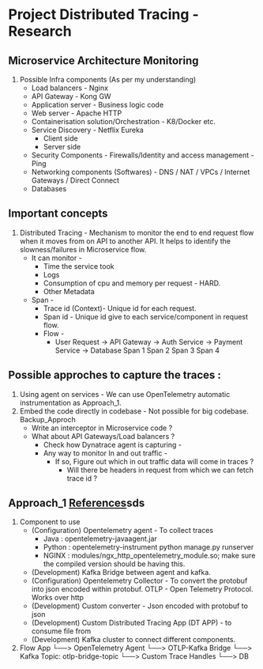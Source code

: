 # Project Distributed Tracing - Research

## Microservice Architecture Monitoring
1. Possible Infra components (As per my understanding)
    * Load balancers - Nginx
    * API Gateway - Kong GW
    * Application server - Business logic code
    * Web server - Apache HTTP
    * Containerisation solution/Orchestration - K8/Docker etc.
    * Service Discovery - Netflix Eureka 
        * Client side
        * Server side 
    * Security Components - Firewalls/Identity and access management -  Ping 
    * Networking components (Softwares) - DNS / NAT / VPCs / Internet Gateways / Direct Connect 
    * Databases  

## Important concepts
1. Distributed Tracing - Mechanism to monitor the end to end request flow when it moves from on API to another API. It helps to identify the slowness/failures in Microservice flow. 
    * It can monitor - 
        * Time the service took
        * Logs 
        * Consumption of cpu and memory per request - HARD. 
        * Other Metadata 
    * Span - 
        * Trace id (Context)- Unique id for each request.
        * Span id - Unique id give to each service/component in request flow. 
        * Flow -
            * User Request → API Gateway → Auth Service → Payment Service → Database                                Span 1                Span 2                   Span 3                Span 4

## Possible approches to capture the traces :
1. Using agent on services - We can use OpenTelemetry automatic instrumentation as Approach_1. 
2. Embed the code directly in codebase - Not possible for big codebase. Backup_Approch
    * Write an interceptor in Microservice code ? 
    * What about API Gateways/Load balancers ?
        * Check how Dynatrace agent is capturing - 
        * Any way to monitor In and out traffic -
            * If so, Figure out which in out traffic data will come in traces ?
                * Will there be headers in request from which we can fetch trace id ?  

## Approach_1 [References](https://chatgpt.com/share/687be96c-cb2c-8010-a7c4-9ff0935c79a8)sds
1. Component to use
    * (Configuration) Opentelemetry agent - To collect traces
        * Java : opentelemetry-javaagent.jar 
        * Python : opentelemetry-instrument python manage.py runserver
        * NGINX : modules/ngx_http_opentelemetry_module.so; make sure the compiled version should be having this. 
    * (Development) Kafka Bridge between agent and kafka. 
    * (Configuration) Opentelemetry Collector - To convert the protobuf into json encoded within protobuf. OTLP - Open Telemetry Protocol. Works over http
    * (Development) Custom converter - Json encoded with protobuf to json
    * (Development) Custom Distributed Tracing App (DT APP) - to consume file from 
    * (Development) Kafka cluster to connect different components. 
2. Flow
App
  └──> OpenTelemetry Agent
         └──> OTLP-Kafka Bridge 
                 └──> Kafka Topic: otlp-bridge-topic
                        └──> Custom Trace Handles
                                └──> DB